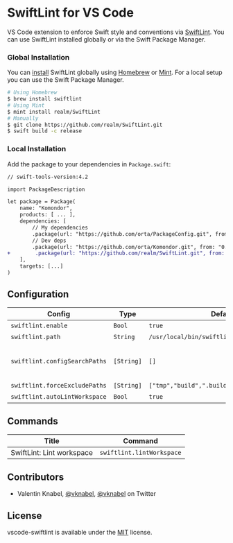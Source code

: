 # SwiftLint for VS Code

VS Code extension to enforce Swift style and conventions via [SwiftLint](https://github.com/realm/SwiftLint). You can use SwiftLint installed globally or via the Swift Package Manager.

### Global Installation

You can [install](https://github.com/realm/SwiftLint#installation) SwiftLint globally using [Homebrew](http://brew.sh/) or [Mint](https://github.com/yonaskolb/Mint). For a local setup you can use the Swift Package Manager.

```bash
# Using Homebrew
$ brew install swiftlint
# Using Mint
$ mint install realm/SwiftLint
# Manually
$ git clone https://github.com/realm/SwiftLint.git
$ swift build -c release
```

### Local Installation

Add the package to your dependencies in `Package.swift`:

```diff
// swift-tools-version:4.2

import PackageDescription

let package = Package(
    name: "Komondor",
    products: [ ... ],
    dependencies: [
        // My dependencies
        .package(url: "https://github.com/orta/PackageConfig.git", from: "0.0.1"),
        // Dev deps
        .package(url: "https://github.com/orta/Komondor.git", from: "0.0.1"),
+        .package(url: "https://github.com/realm/SwiftLint.git", from: "0.37.0"),
    ],
    targets: [...]
)
```

## Configuration

| Config                        | Type       | Default                                      | Description                                                                                                                                     |
| ----------------------------- | ---------- | -------------------------------------------- | ----------------------------------------------------------------------------------------------------------------------------------------------- |
| `swiftlint.enable`            | `Bool`     | `true`                                       | Whether SwiftLint should actually do something.                                                                                                 |
| `swiftlint.path`              | `String`   | `/usr/local/bin/swiftlint`                   | The location of the globally installed SwiftLint.                                                                                               |
| `swiftlint.configSearchPaths` | `[String]` | `[]`                                         | Possible paths for SwiftLint config.\nATTENTION: this disables nested configurations!\nhttps://github.com/realm/SwiftLint#nested-configurations |
| `swiftlint.forceExcludePaths` | `[String]` | `["tmp","build",".build","Pods","Carthage"]` | Paths to be excluded from being passed to SwiftLint.                                                                                            |
| `swiftlint.autoLintWorkspace` | `Bool`     | `true`                                       | Automatically lint the whole project right after start.                                                                                         |

## Commands

| Title                     | Command                   |
| ------------------------- | ------------------------- |
| SwiftLint: Lint workspace | `swiftlint.lintWorkspace` |

## Contributors

- Valentin Knabel, [@vknabel](https://github.com/vknabel), [@vknabel](https://twitter.com/vknabel) on Twitter

## License

vscode-swiftlint is available under the [MIT](./LICENSE) license.
